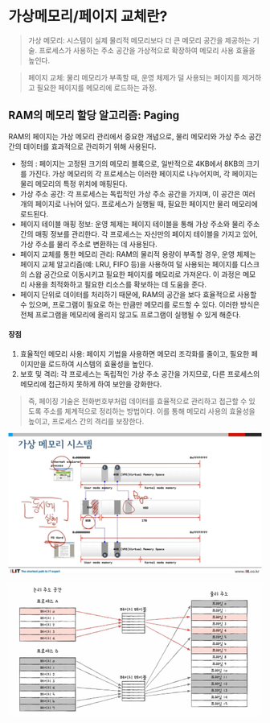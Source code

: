 # 가상메모리/페이지 교체란?

> 가상 메모리: 시스템이 실제 물리적 메모리보다 더 큰 메모리 공간을 제공하는 기술. 프로세스가 사용하는 주소 공간을 가상적으로 확장하여 메모리 사용 효율을 높인다.

> 페이지 교체: 물리 메모리가 부족할 때, 운영 체제가 덜 사용되는 페이지를 제거하고 필요한 페이지를 메모리에 로드하는 과정.



## RAM의 메모리 할당 알고리즘: Paging

RAM의 페이지는 가상 메모리 관리에서 중요한 개념으로, 물리 메모리와 가상 주소 공간 간의 데이터를 효과적으로 관리하기 위해 사용된다.

- 정의 : 페이지는 고정된 크기의 메모리 블록으로, 일반적으로 4KB에서 8KB의 크기를 가진다. 가상 메모리의 각 프로세스는 이러한 페이지로 나누어지며, 각 페이지는 물리 메모리의 특정 위치에 매핑된다.
- 가상 주소 공간: 각 프로세스는 독립적인 가상 주소 공간을 가지며, 이 공간은 여러 개의 페이지로 나뉘어 있다. 프로세스가 실행될 때, 필요한 페이지만 물리 메모리에 로드된다.
- 페이지 테이블 매핑 정보: 운영 체제는 페이지 테이블을 통해 가상 주소와 물리 주소 간의 매핑 정보를 관리한다. 각 프로세스는 자신만의 페이지 테이블을 가지고 있어, 가상 주소를 물리 주소로 변환하는 데 사용된다.
- 페이지 교체를 통한 메모리 관리: RAM의 물리적 용량이 부족할 경우, 운영 체제는 페이지 교체 알고리즘(예: LRU, FIFO 등)을 사용하여 덜 사용되는 페이지를 디스크의 스왑 공간으로 이동시키고 필요한 페이지를 메모리로 가져온다. 이 과정은 메모리 사용을 최적화하고 필요한 리소스를 확보하는 데 도움을 준다.
- 페이지 단위로 데이터를 처리하기 때문에, RAM의 공간을 보다 효율적으로 사용할 수 있으며, 프로그램이 필요로 하는 만큼만 메모리를 로드할 수 있다. 이러한 방식은 전체 프로그램을 메모리에 올리지 않고도 프로그램이 실행될 수 있게 해준다.

#### 장점 
1. 효율적인 메모리 사용: 페이지 기법을 사용하면 메모리 조각화를 줄이고, 필요한 페이지만을 로드하여 시스템의 효율성을 높인다.
2. 보호 및 격리: 각 프로세스는 독립적인 가상 주소 공간을 가지므로, 다른 프로세스의 메모리에 접근하지 못하게 하여 보안을 강화한다.

> 즉, 페이징 기술은 전화번호부처럼 데이터를 효율적으로 관리하고 접근할 수 있도록 주소를 체계적으로 정리하는 방법이다. 이를 통해 메모리 사용의 효율성을 높이고, 프로세스 간의 격리를 보장한다.

![Paging1](images/Paging1.webp)

![Paging2](images/Paging2.png)
